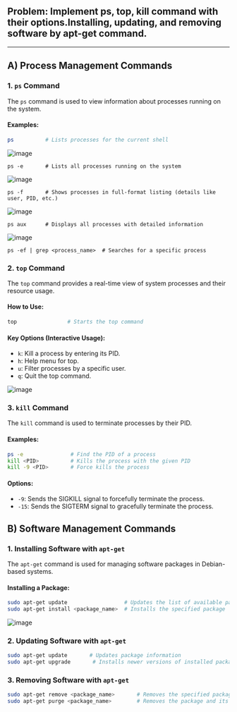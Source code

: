 ## Problem: Implement ps, top, kill command with their options.Installing, updating, and removing software by apt-get command. 
---

## A) Process Management Commands

### 1. `ps` Command
The `ps` command is used to view information about processes running on the system.

#### Examples:
```bash
ps          # Lists processes for the current shell
```
![image](https://github.com/user-attachments/assets/01a4aa8c-aa68-4a02-a4cc-7ec9d98b583e)

```
ps -e       # Lists all processes running on the system
```
![image](https://github.com/user-attachments/assets/30de6971-823b-4bfc-a060-614e5db9b85b)

```
ps -f       # Shows processes in full-format listing (details like user, PID, etc.)
```
![image](https://github.com/user-attachments/assets/b6eedd20-7d71-456f-be4c-6acbc7bb9843)

```
ps aux      # Displays all processes with detailed information
```
![image](https://github.com/user-attachments/assets/c467801e-55d1-4b87-9ccb-1ccf78176bd3)

```
ps -ef | grep <process_name>  # Searches for a specific process
```

### 2. `top` Command
The `top` command provides a real-time view of system processes and their resource usage.

#### How to Use:
```bash
top                # Starts the top command
```

#### Key Options (Interactive Usage):
- `k`: Kill a process by entering its PID.
- `h`: Help menu for top.
- `u`: Filter processes by a specific user.
- `q`: Quit the top command.

![image](https://github.com/user-attachments/assets/6f7b0c1f-4af2-4a88-a453-0c23f43c9a83)

### 3. `kill` Command
The `kill` command is used to terminate processes by their PID.

#### Examples:
```bash
ps -e               # Find the PID of a process
kill <PID>          # Kills the process with the given PID
kill -9 <PID>       # Force kills the process
```

#### Options:
- `-9`: Sends the SIGKILL signal to forcefully terminate the process.
- `-15`: Sends the SIGTERM signal to gracefully terminate the process.


## B) Software Management Commands

### 1. Installing Software with `apt-get`
The `apt-get` command is used for managing software packages in Debian-based systems.

#### Installing a Package:
```bash
sudo apt-get update                  # Updates the list of available packages
sudo apt-get install <package_name>  # Installs the specified package
```
![image](https://github.com/user-attachments/assets/9349ec57-e189-41e3-a128-5f50b579f1d7)

### 2. Updating Software with `apt-get`
```bash
sudo apt-get update       # Updates package information
sudo apt-get upgrade       # Installs newer versions of installed packages
```

### 3. Removing Software with `apt-get`
```bash
sudo apt-get remove <package_name>       # Removes the specified package
sudo apt-get purge <package_name>        # Removes the package and its configuration files
```
